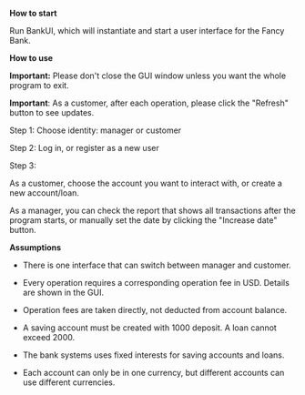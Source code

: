 **How to start**

Run BankUI, which will instantiate and start a user interface for the Fancy Bank.



**How to use**

**Important:** Please don't close the GUI window unless you want the whole program to exit.

**Important**: As a customer, after each operation, please click the "Refresh" button to see updates.

Step 1: Choose identity: manager or customer

Step 2: Log in, or register as a new user

Step 3: 

As a customer, choose the account you want to interact with, or create a new account/loan.

As a manager, you can check the report that shows all transactions after the program starts, or manually set the date by clicking the "Increase date" button.



**Assumptions**

- There is one interface that can switch between manager and customer.

- Every operation requires a corresponding operation fee in USD. Details are shown in the GUI.
- Operation fees are taken directly, not deducted from account balance.
- A saving account must be created with 1000 deposit. A loan cannot exceed 2000.
- The bank systems uses fixed interests for saving accounts and loans.

- Each account can only be in one currency, but different accounts can use different currencies.

  
